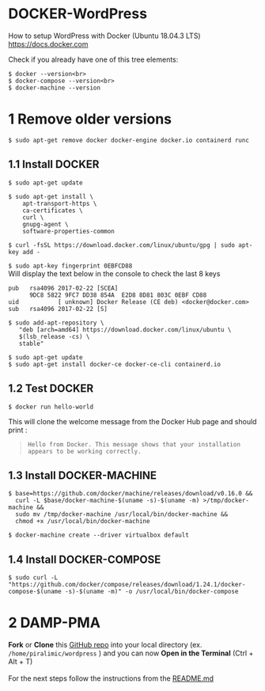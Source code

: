# DOCKER-WordPress
How to setup WordPress with Docker (Ubuntu 18.04.3 LTS)
https://docs.docker.com

Check if you already have one of this tree elements:
```
$ docker --version<br>
$ docker-compose --version<br>
$ docker-machine --version
```
# 1 Remove older versions
```
$ sudo apt-get remove docker docker-engine docker.io containerd runc
```

## 1.1 Install DOCKER
`$ sudo apt-get update`
```
$ sudo apt-get install \
    apt-transport-https \
    ca-certificates \
    curl \
    gnupg-agent \
    software-properties-common
```
`$ curl -fsSL https://download.docker.com/linux/ubuntu/gpg | sudo apt-key add -`

`$ sudo apt-key fingerprint 0EBFCD88`
<br>Will display  the text below in the console to check the last 8 keys<br>    
```
pub   rsa4096 2017-02-22 [SCEA]
      9DC8 5822 9FC7 DD38 854A  E2D8 8D81 803C 0EBF CD88
uid           [ unknown] Docker Release (CE deb) <docker@docker.com>
sub   rsa4096 2017-02-22 [S]
```
```
$ sudo add-apt-repository \
   "deb [arch=amd64] https://download.docker.com/linux/ubuntu \
   $(lsb_release -cs) \
   stable"
```
```
$ sudo apt-get update
$ sudo apt-get install docker-ce docker-ce-cli containerd.io
```

## 1.2 Test DOCKER
```
$ docker run hello-world
```
This will clone the welcome message from the Docker Hub page and should print :
> `Hello from Docker. This message shows that your installation appears to be working correctly.`

## 1.3 Install DOCKER-MACHINE
```
$ base=https://github.com/docker/machine/releases/download/v0.16.0 &&
  curl -L $base/docker-machine-$(uname -s)-$(uname -m) >/tmp/docker-machine &&
  sudo mv /tmp/docker-machine /usr/local/bin/docker-machine &&
  chmod +x /usr/local/bin/docker-machine
```
```
$ docker-machine create --driver virtualbox default
```
## 1.4 Install DOCKER-COMPOSE
```
$ sudo curl -L "https://github.com/docker/compose/releases/download/1.24.1/docker-compose-$(uname -s)-$(uname -m)" -o /usr/local/bin/docker-compose
```
# 2 DAMP-PMA
**Fork** or **Clone** this [GitHub repo][DampPma] into your local directory (ex. `/home/piralimic/wordpress` ) and you can now **Open in the Terminal** (Ctrl + Alt + T)<br><br>
For the next steps follow the instructions from the [README.md](https://github.com/becodeorg/LIE-Jepsen-2.14/blob/master/02-the-hill/03-wordpress/parcours/docker-compose/README.md)

[DampPma]: https://github.com/becodeorg/LIE-Jepsen-2.14/tree/master/02-the-hill/03-wordpress/parcours/docker-compose
